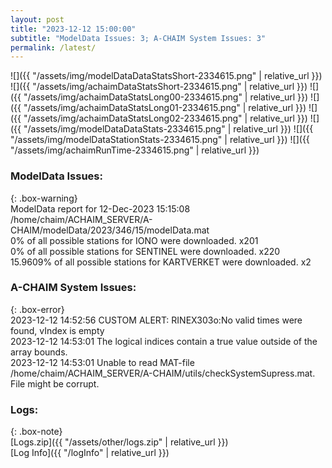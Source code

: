```yaml
---
layout: post
title: "2023-12-12 15:00:00"
subtitle: "ModelData Issues: 3; A-CHAIM System Issues: 3"
permalink: /latest/
---
```


![]({{ "/assets/img/modelDataDataStatsShort-2334615.png" | relative_url }})
![]({{ "/assets/img/achaimDataStatsShort-2334615.png" | relative_url }})
![]({{ "/assets/img/achaimDataStatsLong00-2334615.png" | relative_url }})
![]({{ "/assets/img/achaimDataStatsLong01-2334615.png" | relative_url }})
![]({{ "/assets/img/achaimDataStatsLong02-2334615.png" | relative_url }})
![]({{ "/assets/img/modelDataDataStats-2334615.png" | relative_url }})
![]({{ "/assets/img/modelDataStationStats-2334615.png" | relative_url }})
![]({{ "/assets/img/achaimRunTime-2334615.png" | relative_url }})


### ModelData Issues:  
  
{: .box-warning}  
 ModelData report for 12-Dec-2023 15:15:08   
 /home/chaim/ACHAIM_SERVER/A-CHAIM/modelData/2023/346/15/modelData.mat   
 0% of all possible stations for IONO were downloaded. x201   
 0% of all possible stations for SENTINEL were downloaded. x220   
 15.9609% of all possible stations for KARTVERKET were downloaded. x2   
  
### A-CHAIM System Issues:  
  
{: .box-error}  
2023-12-12 14:52:56 CUSTOM ALERT: RINEX303o:No valid times were found, vIndex is empty  
2023-12-12 14:53:01 The logical indices contain a true value outside of the array bounds.  
2023-12-12 14:53:01 Unable to read MAT-file /home/chaim/ACHAIM_SERVER/A-CHAIM/utils/checkSystemSupress.mat. File might be corrupt.  

### Logs:  
  
{: .box-note}  
[Logs.zip]({{ "/assets/other/logs.zip" | relative_url }})  
[Log Info]({{ "/logInfo" | relative_url }})  
